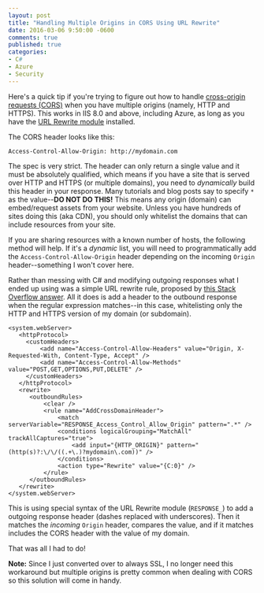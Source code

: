 ```yaml
---
layout: post
title: "Handling Multiple Origins in CORS Using URL Rewrite"
date: 2016-03-06 9:50:00 -0600
comments: true
published: true
categories:
- C#
- Azure
- Security
---
```


Here's a quick tip if you're trying to figure out how to handle [cross-origin requests (CORS)](https://developer.mozilla.org/en-US/docs/Web/HTTP/Access_control_CORS) when you have multiple origins (namely, HTTP and HTTPS). This works in IIS 8.0 and above, including Azure, as long as you have the [URL Rewrite module](http://www.iis.net/downloads/microsoft/url-rewrite) installed.

The CORS header looks like this:

```
Access-Control-Allow-Origin: http://mydomain.com
```

The spec is very strict. The header can only return a single value and it must be absolutely qualified, which means if you have a site that is served over HTTP and HTTPS (or multiple domains), you need to *dynamically* build this header in your response. Many tutorials and blog posts say to specify `*` as the value--**DO NOT DO THIS!** This means any origin (domain) can embed/request assets from your website. Unless you have hundreds of sites doing this (aka CDN), you should only whitelist the domains that can include resources from your site.

If you are sharing resources with a known number of hosts, the following method will help. If it's a *dynamic* list, you will need to programmatically add the `Access-Control-Allow-Origin` header depending on the incoming `Origin` header--something I won't cover here.

Rather than messing with C# and modifying outgoing responses what I ended up using was a simple URL rewrite rule, proposed by [this Stack Overflow answer](http://stackoverflow.com/a/31084390/109458). All it does is add a header to the outbound response when the regular expression matches--in this case, whitelisting only the HTTP and HTTPS version of my domain (or subdomain).

```
<system.webServer>
   <httpProtocol>
     <customHeaders>
         <add name="Access-Control-Allow-Headers" value="Origin, X-Requested-With, Content-Type, Accept" />
         <add name="Access-Control-Allow-Methods" value="POST,GET,OPTIONS,PUT,DELETE" />
     </customHeaders>
   </httpProtocol>
   <rewrite>            
      <outboundRules>
          <clear />                
          <rule name="AddCrossDomainHeader">
              <match serverVariable="RESPONSE_Access_Control_Allow_Origin" pattern=".*" />
              <conditions logicalGrouping="MatchAll" trackAllCaptures="true">
                  <add input="{HTTP_ORIGIN}" pattern="(http(s)?:\/\/((.+\.)?mydomain\.com))" />
              </conditions>
              <action type="Rewrite" value="{C:0}" />
          </rule>           
      </outboundRules>
   </rewrite>
</system.webServer>
```
 
This is using special syntax of the URL Rewrite module (`RESPONSE_`) to add a outgoing response header (dashes replaced with underscores). Then it matches the *incoming* `Origin` header, compares the value, and if it matches includes the CORS header with the value of my domain.
 
That was all I had to do!
 
**Note:** Since I just converted over to always SSL, I no longer need this workaround but multiple origins is pretty common when dealing with CORS so this solution will come in handy.

